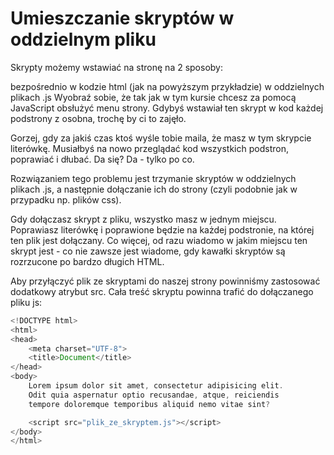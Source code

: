 # Umieszczanie skryptów w oddzielnym pliku

Skrypty możemy wstawiać na stronę na 2 sposoby:

bezpośrednio w kodzie html (jak na powyższym przykładzie)
w oddzielnych plikach .js
Wyobraź sobie, że tak jak w tym kursie chcesz za pomocą JavaScript obsłużyć menu strony.
Gdybyś wstawiał ten skrypt w kod każdej podstrony z osobna, trochę by ci to zajęło.

Gorzej, gdy za jakiś czas ktoś wyśle tobie maila, że masz w tym skrypcie literówkę. Musiałbyś na nowo przeglądać kod wszystkich podstron, poprawiać i dłubać. Da się? Da - tylko po co.

Rozwiązaniem tego problemu jest trzymanie skryptów w oddzielnych plikach .js, a następnie dołączanie ich do strony (czyli podobnie jak w przypadku np. plików css).

Gdy dołączasz skrypt z pliku, wszystko masz w jednym miejscu. Poprawiasz literówkę i poprawione będzie na każdej podstronie, na której ten plik jest dołączany.
Co więcej, od razu wiadomo w jakim miejscu ten skrypt jest - co nie zawsze jest wiadome, gdy kawałki skryptów są rozrzucone po bardzo długich HTML.

Aby przyłączyć plik ze skryptami do naszej strony powinniśmy zastosować dodatkowy atrybut src. Cała treść skryptu powinna trafić do dołączanego pliku js:
```js
<!DOCTYPE html>
<html>
<head>
    <meta charset="UTF-8">
    <title>Document</title>
</head>
<body>
    Lorem ipsum dolor sit amet, consectetur adipisicing elit.
    Odit quia aspernatur optio recusandae, atque, reiciendis
    tempore doloremque temporibus aliquid nemo vitae sint?

    <script src="plik_ze_skryptem.js"></script>
</body>
</html>
```
